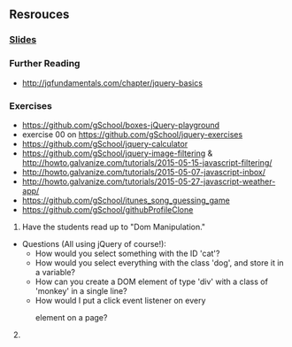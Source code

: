 ## Resrouces

### [Slides](http://slides.com/tylerbettilyon/jquery-intro#/)

### Further Reading

* http://jqfundamentals.com/chapter/jquery-basics

### Exercises

* https://github.com/gSchool/boxes-jQuery-playground
* exercise 00 on https://github.com/gSchool/jquery-exercises
* https://github.com/gSchool/jquery-calculator
* https://github.com/gSchool/jquery-image-filtering & http://howto.galvanize.com/tutorials/2015-05-15-javascript-filtering/
* http://howto.galvanize.com/tutorials/2015-05-07-javascript-inbox/
* http://howto.galvanize.com/tutorials/2015-05-27-javascript-weather-app/
* https://github.com/gSchool/itunes_song_guessing_game
* https://github.com/gSchool/githubProfileClone














1.  Have the students read up to "Dom Manipulation."
- Questions (All using jQuery of course!):
    - How would you select something with the ID 'cat'?
    - How would you select everything with the class 'dog', and store it in a variable?
    - How can you create a DOM element of type 'div' with a class of 'monkey' in a single line?
    - How would I put a click event listener on every <p> element on a page?
























2.  
